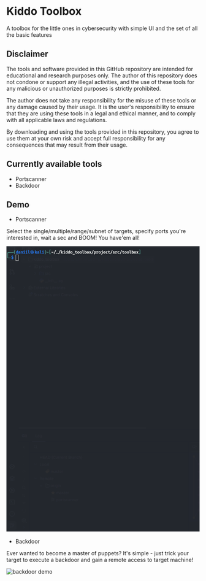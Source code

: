 
# Kiddo Toolbox

A toolbox for the little ones in cybersecurity with simple UI and the set of all the basic features

## Disclaimer

The tools and software provided in this GitHub repository are intended for educational and research purposes only. The author of this repository does not condone or support any illegal activities, and the use of these tools for any malicious or unauthorized purposes is strictly prohibited.

The author does not take any responsibility for the misuse of these tools or any damage caused by their usage. It is the user's responsibility to ensure that they are using these tools in a legal and ethical manner, and to comply with all applicable laws and regulations.

By downloading and using the tools provided in this repository, you agree to use them at your own risk and accept full responsibility for any consequences that may result from their usage.

## Currently available tools

- Portscanner
- Backdoor

## Demo

- Portscanner
  
Select the single/multiple/range/subnet of targets, specify ports you're interested in, wait a sec and BOOM! You have'em all!

![portscanner demo](https://github.com/danyash17/kiddo_toolbox/blob/7c1dfdd0b433166e9f8a13cf4f1b738466a12177/project/demo/portscanner-demo.gif)

- Backdoor

Ever wanted to become a master of puppets? It's simple - just trick your target to execute a backdoor and gain a remote access to target machine!

![backdoor demo](project/demo/backdoor-demo.gif)
